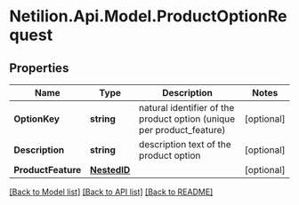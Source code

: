 # Netilion.Api.Model.ProductOptionRequest
## Properties

Name | Type | Description | Notes
------------ | ------------- | ------------- | -------------
**OptionKey** | **string** | natural identifier of the product option (unique per product_feature) | [optional] 
**Description** | **string** | description text of the product option | [optional] 
**ProductFeature** | [**NestedID**](NestedID.md) |  | [optional] 

[[Back to Model list]](../README.md#documentation-for-models) [[Back to API list]](../README.md#documentation-for-api-endpoints) [[Back to README]](../README.md)

